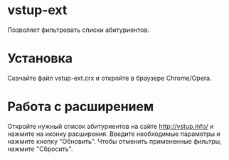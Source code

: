 # vstup-ext
Позволяет фильтровать списки абитуриентов.
# Установка
Скачайте файл vstup-ext.crx и откройте в браузере Chrome/Opera. 
# Работа с расширением
Откройте нужный список абитуриентов на сайте http://vstup.info/ и нажмите на иконку расширения. Введите необходимые параметры и нажмите кнопку "Обновить". Чтобы отменить примененные фильтры, нажмите "Сбросить".

